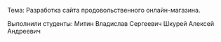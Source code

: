 Тема:
Разработка сайта продовольственного онлайн-магазина.

Выполнили студенты:
Митин Владислав Сергеевич
Шкурей Алексей Андреевич 
